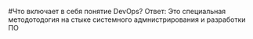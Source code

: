 #Что включает в себя понятие DevOps?
Ответ: Это специальная методотодогия на стыке системного адмнистрирования и разработки ПО
